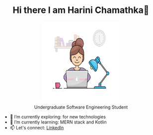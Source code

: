 ### <h1 align ="center"> Hi there I am Harini Chamathka👋</h1>

<p align ="center"> 
<img style="float: center"  alt="drawing" src="girl.gif"  width="250px" height="250px">
</p>

 <p align ="center">Undergraduate Software Engineering Student</p>

- 🔭 I’m currently exploring: for new technologies
- 🌱 I’m currently learning: MERN stack and Kotlin
- 📫 Let's connect: [LinkedIn](www.linkedin.com/in/harini-chamathka-kumbukgolla)
<!-- - 👯 I’m looking to collaborate on ...
- 🤔 I’m looking for help with ...
- 💬 Ask me about ...
- 😄 Pronouns: ...
- ⚡ Fun fact: ... -->



